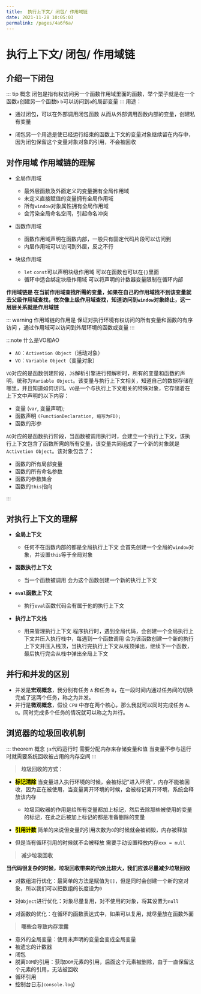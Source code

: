 ```yaml
---
title:  执行上下文/ 闭包/ 作用域链
date: 2021-11-28 10:05:03
permalink: /pages/4a6f6a/
---
```


# 执行上下文/ 闭包/ 作用域链

## 介绍一下闭包<badge text="特别重要" type="error" />
::: tip 概念
闭包是指有权访问另一个函数作用域里面的函数，举个栗子就是在一个函数`a`创建另一个函数`b` `b`可以访问到`a`的局部变量
:::
用途：

- 通过闭包，可以在外部调用闭包函数 从而从外部调用函数内部的变量，创建私有变量


- 闭包另一个用途是使已经运行结束的函数上下文的变量对象继续留在内存中，因为闭包保留这个变量对象对象的引用，不会被回收



## 对作用域 作用域链的理解<badge text="特别重要" type="error" />

-  全局作用域

    - 最外层函数及外面定义的变量拥有全局作用域
    - 未定义直接赋值的变量拥有全局作用域
    - 所有`window`对象属性拥有全局作用域
    - 会污染全局命名空间，引起命名冲突

-  函数作用域

    - 函数作用域声明在函数内部，一般只有固定代码片段可以访问到
    - 内层作用域可以访问到外层，反之不行

- 块级作用域

    - `let` `const`可以声明块级作用域 可以在函数也可以在`{}`里面
    - 循环中适合绑定块级作用域 可以将声明的计数器变量限制在循环内部

**作用域链是 在当前作用域查找所需的变量，如果在自己的作用域找不到该变量就去父级作用域查找，依次像上级作用域查找，知道访问到`window`对象终止，这一层层关系就是作用域链**

::: warning 作用域链的作用是 
保证对执行环境有权访问的所有变量和函数的有序访问 ，通过作用域可以访问到外层环境的函数或变量
:::

:::note 什么是VO和AO

- `AO`：`Activetion Object`（活动对象）
- `VO`：`Variable Object`（变量对象）

`VO`对应的是函数创建阶段，`JS`解析引擎进行预解析时，所有的变量和函数的声明，统称为`Variable Object`。该变量与执行上下文相关，知道自己的数据存储在哪里，并且知道如何访问。`VO`是一个与执行上下文相关的特殊对象，它存储着在上下文中声明的以下内容：

- 变量 (`var`, 变量声明);
- 函数声明 `(FunctionDeclaration, 缩写为FD);`
- 函数的形参

`AO`对应的是函数执行阶段，当函数被调用执行时，会建立一个执行上下文，该执行上下文包含了函数所需的所有变量，该变量共同组成了一个新的对象就是`Activetion Object`。该对象包含了：

- 函数的所有局部变量
- 函数的所有命名参数
- 函数的参数集合
- 函数的`this`指向

:::


## 对执行上下文的理解<badge text="特别重要" type="error" />

- **全局上下文**

    - 任何不在函数内部的都是全局执行上下文 会首先创建一个全局的`window`对象，并设置`this`等于全局对象

- **函数执行上下文**

    - 当一个函数被调用 会为这个函数创建一个新的执行上下文

- **`eval`函数上下文**
    - 执行`eval`函数代码会有属于他的执行上下文
    
- **执行上下文栈**

    - 用来管理执行上下文 程序执行时，遇到全局代码，会创建一个全局执行上下文并压入执行栈中，每遇到一个函数调用 会为该函数创建一个新的执行上下文并压入栈顶，当执行完执行上下文从栈顶弹出，继续下一个函数，最后执行完会从栈中弹出全局上下文



## 并行和并发的区别<badge text="重要" type="warning" />

- 并发是**宏观概念**，我分别有任务 `A` 和任务 `B`，在一段时间内通过任务间的切换完成了这两个任务，称之为并发。
- 并行是**微观概念**，假设 `CPU` 中存在两个核心，那么我就可以同时完成任务 `A`、`B`。同时完成多个任务的情况就可以称之为并行。



## 浏览器的垃圾回收机制<badge text="特别重要" type="error" />

::: theorem 概念
`js`代码运行时 需要分配内存来存储变量和值 当变量不参与运行时就需要系统回收被占用的内存空间
:::
>**垃圾回收的方式**：

- **<mark>标记清除</mark>** 当变量进入执行环境的时候，会被标记"进入环境"，内存不能被回收，因为正在被使用，当变量离开环境的时候，会被标记离开环境，系统会释放该内存

    - 垃圾回收器的作用是给所有变量都加上标记，然后去除那些被使用的变量的标记，在此之后被加上标记的都是准备删除的变量

- **<mark>引用计数</mark>** 简单的来说但变量的引用次数为`0`的时候就会被销毁，内存被释放
- 但是当有循环引用的时候就不会被释放 需要手动设置释放内存`xxx = null`

>**减少垃圾回收**

**当代码很复杂的时候，垃圾回收带来的代价比较大，我们应该尽量减少垃圾回收**

- 对数组进行优化：最简单的方法是赋值为`[]`，但是同时会创建一个新的空对象，所以我们可以把数组的长度设为`0`

- 对`Object`进行优化：对象尽量复用，对不使用的对象，将其设置为`null`

- 对函数的优化：在循环的函数表达式中，如果可以复用，就尽量放在函数外面

>**哪些会导致内存泄露**

- 意外的全局变量：使用未声明的变量会变成全局变量
- 被遗忘的计数器
- 闭包
- 脱离`DOM`的引用：获取`DOM`元素的引用，后面这个元素被删除，由于一直保留这个元素的引用，无法被回收
- 循环引用
- 控制台日志(`console.log`)